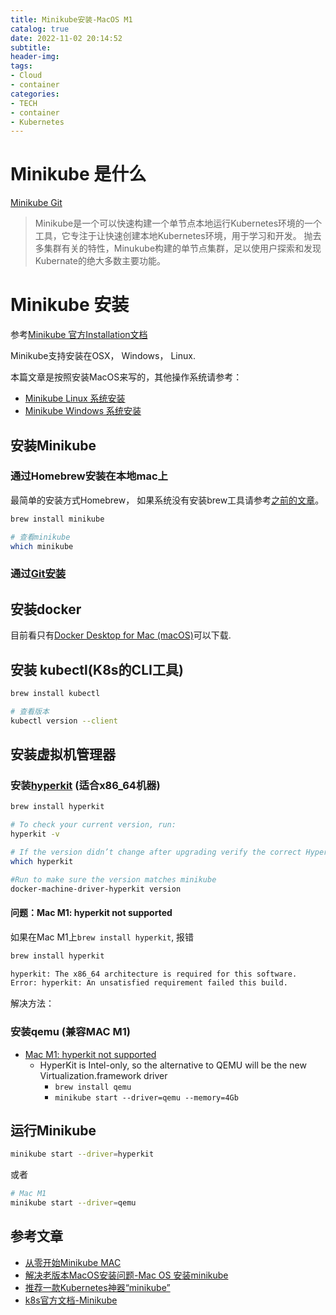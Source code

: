 ```yaml
---
title: Minikube安装-MacOS M1
catalog: true
date: 2022-11-02 20:14:52
subtitle:
header-img:
tags: 
- Cloud
- container
categories:
- TECH
- container
- Kubernetes
---
```


# Minikube 是什么

[Minikube Git](https://github.com/kubernetes/minikube)

> Minikube是一个可以快速构建一个单节点本地运行Kubernetes环境的一个工具，它专注于让快速创建本地Kubernetes环境，用于学习和开发。
> 抛去多集群有关的特性，Minukube构建的单节点集群，足以使用户探索和发现Kubernate的绝大多数主要功能。

# Minikube 安装

参考[Minikube 官方Installation文档](https://minikube.sigs.k8s.io/docs/start/)

Minikube支持安装在OSX， Windows， Linux.

本篇文章是按照安装MacOS来写的，其他操作系统请参考：

- [Minikube Linux 系统安装](https://www.zhaowenyu.com/minikube-doc/install/minikube-install-linux.html)
- [Minikube Windows 系统安装](https://www.zhaowenyu.com/minikube-doc/install/minikube-install-windows.html)

## 安装Minikube

### 通过Homebrew安装在本地mac上

最简单的安装方式Homebrew， 如果系统没有安装brew工具请参考[之前的文章](./%E7%A8%8B%E5%BA%8F%E5%91%98-MAC-%E9%87%8D%E6%96%B0%E8%A3%85%E6%9C%BA%E5%BF%85%E5%A4%872%E5%91%BD%E4%BB%A4%E8%A1%8C-%E7%8E%AF%E5%A2%83%E9%85%8D%E7%BD%AE.html#%E5%AE%89%E8%A3%85homebrew)。

```bash
brew install minikube

# 查看minikube
which minikube

```

### 通过[Git安装](https://www.zhaowenyu.com/minikube-doc/install/minikube-install-macos.html)

## 安装docker

目前看只有[Docker Desktop for Mac (macOS)](https://docs.docker.com/desktop/install/mac-install/)可以下载.

## 安装 kubectl(K8s的CLI工具)

```bash
brew install kubectl

# 查看版本
kubectl version --client

```

## 安装虚拟机管理器

### 安装[hyperkit](https://minikube.sigs.k8s.io/docs/drivers/hyperkit/) (适合x86_64机器)

```bash
brew install hyperkit

# To check your current version, run: 
hyperkit -v

# If the version didn’t change after upgrading verify the correct HyperKit is in the path. run: 
which hyperkit

#Run to make sure the version matches minikube
docker-machine-driver-hyperkit version
```

#### 问题：Mac M1: hyperkit not supported

如果在Mac M1上`brew install hyperkit`, 报错

```bash
brew install hyperkit

hyperkit: The x86_64 architecture is required for this software.
Error: hyperkit: An unsatisfied requirement failed this build.
```

解决方法：

### 安装qemu (兼容MAC M1)

- [Mac M1: hyperkit not supported](https://github.com/kubernetes/minikube/issues/11885)
  - HyperKit is Intel-only, so the alternative to QEMU will be the new Virtualization.framework driver
    - `brew install qemu`
    - `minikube start --driver=qemu --memory=4Gb`

## 运行Minikube

```bash
minikube start --driver=hyperkit
```

或者

```bash
# Mac M1
minikube start --driver=qemu
```


## 参考文章

- [从零开始Minikube MAC](https://www.jianshu.com/p/92034019d7d6)
- [解决老版本MacOS安装问题-Mac OS 安装minikube](https://blog.csdn.net/Apple_wolf/article/details/125360717)
- [推荐一款Kubernetes神器“minikube”](https://zhuanlan.zhihu.com/p/112755080)
- [k8s官方文档-Minikube](https://kubernetes.io/zh-cn/docs/tutorials/hello-minikube/)
